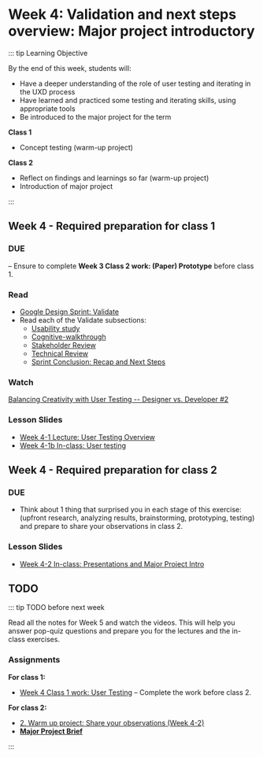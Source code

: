 # Week 4: Validation and next steps overview: Major project introductory

::: tip Learning Objective

By the end of this week, students will:

- Have a deeper understanding of the role of user testing and iterating in the UXD process
- Have learned and practiced some testing and iterating skills, using appropriate tools
- Be introduced to the major project for the term


**Class 1**
- Concept testing (warm-up project)

**Class 2**
- Reflect on findings and learnings so far (warm-up project)
- Introduction of major project

:::

## Week 4 - Required preparation for class 1

### DUE 
– Ensure to complete **Week 3 Class 2 work: (Paper) Prototype** before class 1.

### Read

- [Google Design Sprint: Validate](https://designsprintkit.withgoogle.com/methodology/phase6-validate)
- Read each of the Validate subsections: 
  - [Usability study](https://designsprintkit.withgoogle.com/methodology/phase6-validate/usability-study_1)
  - [Cognitive-walkthrough](https://designsprintkit.withgoogle.com/methodology/phase6-validate/cognitive-walkthroughs)
  - [Stakeholder Review](https://designsprintkit.withgoogle.com/methodology/phase6-validate/stakeholder-review)
  - [Technical Review](https://designsprintkit.withgoogle.com/methodology/phase6-validate/technical-review)
  - [Sprint Conclusion: Recap and Next Steps](https://designsprintkit.withgoogle.com/methodology/phase6-validate/sprint-conclusion-recap-and-next-steps)


### Watch

[Balancing Creativity with User Testing -- Designer vs. Developer #2](https://www.youtube.com/watch?v=OJJDwpyzlS4&t=0s&list=PLJ21zHI2TNh8WmAMhA1gGkYz0vBrwzk5l&index=17)


### Lesson Slides

- [Week 4-1 Lecture: User Testing Overview](https://drive.google.com/drive/folders/1kCPUsO4_f6Hz47THcBzFBiMlCJIzpvG7)
- [Week 4-1b In-class: User testing](https://drive.google.com/drive/folders/1kCPUsO4_f6Hz47THcBzFBiMlCJIzpvG7)


## Week 4 - Required preparation for class 2

### DUE

- Think about 1 thing that surprised you in each stage of this exercise: (upfront research, analyzing results, brainstorming, prototyping, testing) and prepare to share your observations in class 2.


### Lesson Slides

- [Week 4-2 In-class: Presentations and Major Project Intro](https://drive.google.com/drive/folders/1kCPUsO4_f6Hz47THcBzFBiMlCJIzpvG7)


## TODO

::: tip TODO before next week

Read all the notes for Week 5 and watch the videos. This will help you answer pop-quiz questions and prepare you for the lectures and the in-class exercises.

### Assignments

**For class 1:** 
- [Week 4 Class 1 work: User Testing](../../assignments/work-week4-1.md) – Complete the work before class 2.

**For class 2:**
- [2. Warm up project: Share your observations (Week 4-2)](../../assignments/warmup2.md)
- [**Major Project Brief**](../../assignments/project-brief.md)

:::

